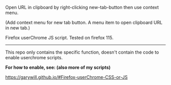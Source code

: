 Open URL in clipboard by right-clicking new-tab-button then use context menu. 

(Add context menu for new tab button. A menu item to open clipboard URL in new tab.)

Firefox userChrome JS script. Tested on firefox 115.

-------------------

This repo only contains the specific function, doesn't contain the code to enable userchrome scripts.

**For how to enable, see: (also more of my scripts)**

https://garywill.github.io/#Firefox-userChrome-CSS-or-JS





